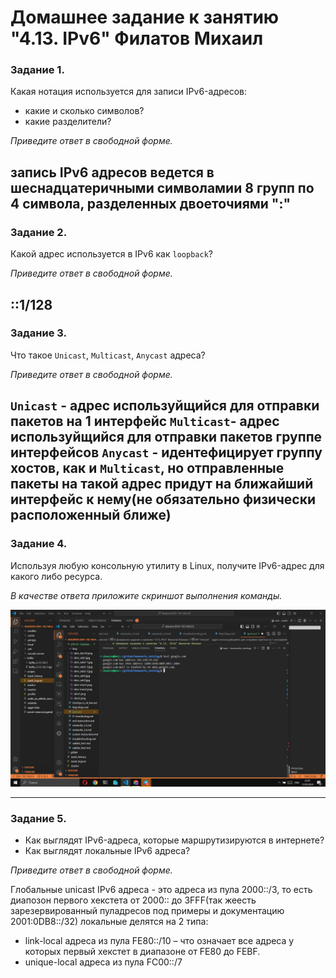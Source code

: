 # Домашнее задание к занятию "4.13. IPv6" Филатов Михаил

### Задание 1. 

Какая нотация используется для записи IPv6-адресов:

 - какие и сколько символов?
 - какие разделители?

*Приведите ответ в свободной форме.*

запись IPv6 адресов ведется в шеснадцатеричными символамии 8 групп по 4 символа, разделенных двоеточиями ":"
---


### Задание 2. 

Какой адрес используется в IPv6 как `loopback`?

*Приведите ответ в свободной форме.*

::1/128
---

### Задание 3. 

Что такое `Unicast`, `Multicast`, `Anycast` адреса?

*Приведите ответ в свободной форме.*

`Unicast` - адрес используйщийся для отправки пакетов на 1 интерфейс
`Multicast`- адрес используйщийся для отправки пакетов группе интерфейсов
`Anycast` - идентефицирует группу хостов, как и `Multicast`, но отправленные пакеты на такой адрес придут на ближайший интерфейс к нему(не обязательно физически расположенный ближе)
---

### Задание 4. 

Используя любую консольную утилиту в Linux, получите IPv6-адрес для какого либо ресурса.

*В качестве ответа приложите скриншот выполнения команды.*

![skrin](https://github.com/MikhailFilatovv/git_hw/blob/main/img/ipv6_skrn1.jpg)

---

### Задание 5. 

 - Как выглядят IPv6-адреса, которые маршрутизируются в интернете?
 - Как выглядят локальные IPv6 адреса?

*Приведите ответ в свободной форме.*

Глобальные unicast IPv6 адреса - это адреса из пула 2000::/3, то есть диапозон первого хекстета от 2000:: до 3FFF(так жеесть зарезервированный пуладресов под примеры и документацию  2001:0DB8::/32)
локальные делятся на 2 типа:  
- link-local адреса из пула FE80::/10 – что означает все адреса у которых первый хекстет в диапазоне от FE80 до FEBF.
- unique-local  адреса из пула FC00::/7